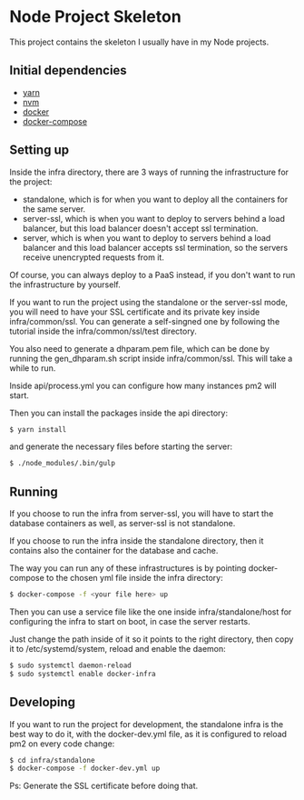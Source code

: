 # Node Project Skeleton

This project contains the skeleton I usually have in my Node projects.

## Initial dependencies

- [yarn](https://yarnpkg.com/)
- [nvm](https://github.com/creationix/nvm)
- [docker](https://www.docker.com)
- [docker-compose](https://docs.docker.com/compose/install/)

## Setting up

Inside the infra directory, there are 3 ways of running the infrastructure for the project:

- standalone, which is for when you want to deploy all the containers for the same server.
- server-ssl, which is when you want to deploy to servers behind a load balancer, but this load balancer doesn't accept ssl termination.
- server, which is when you want to deploy to servers behind a load balancer and this load balancer accepts ssl termination, so the servers receive unencrypted requests from it.

Of course, you can always deploy to a PaaS instead, if you don't want to run the infrastructure by yourself.

If you want to run the project using the standalone or the server-ssl mode, you will need to have your SSL certificate and its private key inside infra/common/ssl. You can generate a self-singned one by following the tutorial inside the infra/common/ssl/test directory.

You also need to generate a dhparam.pem file, which can be done by running the gen_dhparam.sh script inside infra/common/ssl. This will take a while to run.

Inside api/process.yml you can configure how many instances pm2 will start.

Then you can install the packages inside the api directory:

```bash
$ yarn install
```

and generate the necessary files before starting the server:

```bash
$ ./node_modules/.bin/gulp
```

## Running

If you choose to run the infra from server-ssl, you will have to start the database containers as well, as server-ssl is not standalone.

If you choose to run the infra inside the standalone directory, then it contains also the container for the database and cache.

The way you can run any of these infrastructures is by pointing docker-compose to the chosen yml file inside the infra directory:

```bash
$ docker-compose -f <your file here> up
```

Then you can use a service file like the one inside infra/standalone/host for configuring the infra to start on boot, in case the server restarts.

Just change the path inside of it so it points to the right directory, then copy it to /etc/systemd/system, reload and enable the daemon:

```bash
$ sudo systemctl daemon-reload
$ sudo systemctl enable docker-infra
```

## Developing

If you want to run the project for development, the standalone infra is the best way to do it, with the docker-dev.yml file, as it is configured to reload pm2 on every code change:

```bash
$ cd infra/standalone
$ docker-compose -f docker-dev.yml up
```

Ps: Generate the SSL certificate before doing that.
